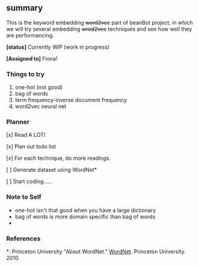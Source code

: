 ## summary

This is the keyword embedding ~~word2vec~~ part of beanBot project, in which we will try several embedding ~~wrod2vec~~ techniques and see how well they are performancing.

**[status]** Currently WIP (work in progress)

**[Assigned to]** Fiona!

### Things to try

1. one-hot (not good)
2. bag of words
3. term frequency-inverse document frequency
4. word2vec neural net

### Planner

[x] Read A LOT!

[x] Plan out todo list

[x] For each technique, do more readings.

[ ] Generate dataset using WordNet\*

[ ] Start coding......

### Note to Self

- one-hot isn't that good when you have a large dictionary
- bag of words is more domain specific than bag of words
-

### References

\*: Princeton University "About WordNet." [WordNet](https://wordnet.princeton.edu/). Princeton University. 2010.
